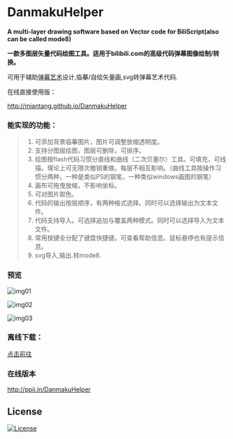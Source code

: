 DanmakuHelper
=============  

**A multi-layer drawing software based on Vector code for BiliScript(also can be called mode8)**

**一款多图层矢量代码绘图工具。适用于bilibili.com的高级代码弹幕图像绘制/转换。**


可用于辅助[弹幕艺术][1]设计,临摹/自绘矢量画,svg转弹幕艺术代码.

在线直接使用版：

<http://miantang.github.io/DanmakuHelper>

### 能实现的功能：

> 1.  可添加背景临摹图片，图片可调整放缩透明度。
> 1.  支持分图层绘图，图层可删除，可排序。
> 1.  绘图按flash代码习惯分直线和曲线（二次贝塞尔）工具。可填充，可线描。理论上可无限次撤销重做。每层不相互影响。（曲线工具按操作习惯分两种，一种是类似PS的钢笔，一种类似windows画图的钢笔）
> 1.  画布可拖曳放缩，不影响坐标。
> 1.  可对图片取色。
> 1.  代码的输出按层顺序，有两种格式选择。同时可以选择输出为文本文件。
> 1.  代码支持导入。可选择追加与覆盖两种模式。同时可以选择导入为文本文件。
> 1.  常用按键全分配了键盘快捷键。可查看帮助信息。鼠标悬停也有提示信息。
> 1. svg导入,输出.转mode8.

### 预览

![img01]

![img02]

![img03]

### 离线下载：

[点击前往](http://pan.baidu.com/share/link?shareid=374245&uk=1745881826)

### 在线版本

<http://ppii.in/DanmakuHelper>

## License

[![License](http://img.shields.io/badge/license-MIT-brightgreen.svg)](http://opensource.org/licenses/MIT)

[1]: "http://ppii.in/blog/2015/07/11/what-about-comment-art/"
[img01]: readmeIMG/1.png
[img02]: readmeIMG/2.png
[img03]: readmeIMG/3.png

 
